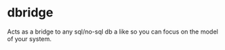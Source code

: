 # dbridge
Acts as a bridge to any sql/no-sql db a like so you can focus on the model of your system.
